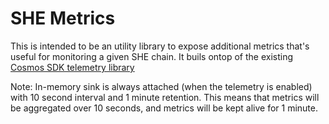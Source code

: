 # SHE Metrics

This is intended to be an utility library to expose additional metrics that's useful for monitoring a given SHE chain. It buils ontop of the existing [Cosmos SDK telemetry library](https://docs.cosmos.network/master/core/telemetry.html)

Note: In-memory sink is always attached (when the telemetry is enabled) with 10 second interval and 1 minute retention. This means that metrics will be aggregated over 10 seconds, and metrics will be kept alive for 1 minute.
